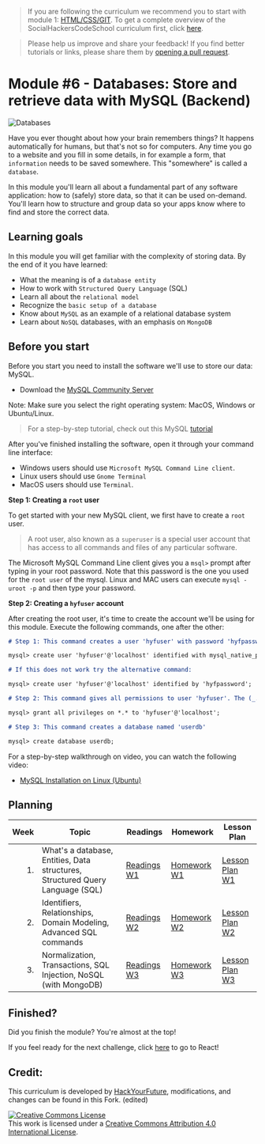 > If you are following the curriculum we recommend you to start with module 1: [HTML/CSS/GIT](https://github.com/SocialHackersCodeSchool/HTML-CSS). To get a complete overview of the SocialHackersCodeSchool curriculum first, click [here](https://github.com/SocialHackersCodeSchool/curriculum).

> Please help us improve and share your feedback! If you find better tutorials or links, please share them by [opening a pull request](https://github.com/SocialHackersCodeSchool/JavaScript1/pulls).

# Module #6 - Databases: Store and retrieve data with MySQL (Backend)

![Databases](./assets/databases.png)

Have you ever thought about how your brain remembers things? It happens automatically for humans, but that's not so for computers. Any time you go to a website and you fill in some details, in for example a form, that `information` needs to be saved somewhere. This "somewhere" is called a `database`.

In this module you'll learn all about a fundamental part of any software application: how to (safely) store data, so that it can be used on-demand. You'll learn how to structure and group data so your apps know where to find and store the correct data.

## Learning goals

In this module you will get familiar with the complexity of storing data. By the end of it you have learned:

- What the meaning is of a `database entity`
- How to work with `Structured Query Language` (SQL)
- Learn all about the `relational model`
- Recognize the `basic setup of a database`
- Know about `MySQL` as an example of a relational database system
- Learn about `NoSQL` databases, with an emphasis on `MongoDB`

## Before you start

Before you start you need to install the software we'll use to store our data: MySQL.

- Download the [MySQL Community Server](https://dev.mysql.com/downloads/mysql/)

Note: Make sure you select the right operating system: MacOS, Windows or Ubuntu/Linux.

> For a step-by-step tutorial, check out this MySQL [tutorial](http://www.mysqltutorial.org/getting-started-with-mysql/)

After you've finished installing the software, open it through your command line interface:

- Windows users should use `Microsoft MySQL Command Line client`.
- Linux users should use `Gnome Terminal`
- MacOS users should use `Terminal`.

**Step 1: Creating a `root` user**

To get started with your new MySQL client, we first have to create a `root` user.

> A root user, also known as a `superuser` is a special user account that has access to all commands and files of any particular software.

The Microsoft MySQL Command Line client gives you a `msql>` prompt after typing in your root password. Note that this password is the one you used for the `root user` of the mysql. Linux and MAC users can execute `mysql -uroot -p` and then type your password.

**Step 2: Creating a `hyfuser` account**

After creating the root user, it's time to create the account we'll be using for this module. Execute the following commands, one after the other:

```md
# Step 1: This command creates a user 'hyfuser' with password 'hyfpassword' for the database server at 'localhost'

mysql> create user 'hyfuser'@'localhost' identified with mysql_native_password by 'hyfpassword';

# If this does not work try the alternative command:

mysql> create user 'hyfuser'@'localhost' identified by 'hyfpassword';

# Step 2: This command gives all permissions to user 'hyfuser'. The (_._) means every table of every database.

mysql> grant all privileges on *.* to 'hyfuser'@'localhost';

# Step 3: This command creates a database named 'userdb'

mysql> create database userdb;
```

For a step-by-step walkthrough on video, you can watch the following video:

- [MySQL Installation on Linux (Ubuntu)](https://www.youtube.com/watch?v=Y_LibBhOGOY)

## Planning

| Week | Topic                                                                         | Readings                       | Homework                       | Lesson Plan                           |
| ---: | ----------------------------------------------------------------------------- | ------------------------------ | ------------------------------ | ------------------------------------- |
|   1. | What's a database, Entities, Data structures, Structured Query Language (SQL) | [Readings W1](Week1/README.md) | [Homework W1](Week1/MAKEME.md) | [Lesson Plan W1](Week1/LESSONPLAN.md) |
|   2. | Identifiers, Relationships, Domain Modeling, Advanced SQL commands            | [Readings W2](Week2/README.md) | [Homework W2](Week2/MAKEME.md) | [Lesson Plan W2](Week2/LESSONPLAN.md) |
|   3. | Normalization, Transactions, SQL Injection, NoSQL (with MongoDB)              | [Readings W3](Week3/README.md) | [Homework W3](Week3/MAKEME.md) | [Lesson Plan W3](Week3/LESSONPLAN.md) |

## Finished?

Did you finish the module? You're almost at the top!

If you feel ready for the next challenge, click [here](https://www.github.com/SocialHackersCodeSchool/react) to go to React!

## Credit:
This curriculum is developed by [HackYourFuture](http://www.hackyourfuture.net/), modifications, and changes can be found in this Fork. (edited) 


<a rel="license" href="http://creativecommons.org/licenses/by/4.0/"><img alt="Creative Commons License" style="border-width:0" src="https://i.creativecommons.org/l/by/4.0/88x31.png" /></a><br />This work is licensed under a <a rel="license" href="http://creativecommons.org/licenses/by/4.0/">Creative Commons Attribution 4.0 International License</a>.
